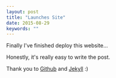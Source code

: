 ```yaml
---
layout: post
title: "Launches Site"
date: 2015-08-29
keywords: ""
---
```


Finally I've finished deploy this website...

Honestly, it's really easy to write the post.

Thank you to [Github](https://github.com/) and [Jekyll](http://jekyllrb.com) 
:)
